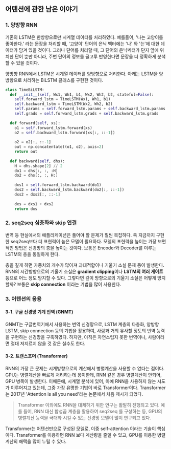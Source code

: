 ## 어텐션에 관한 남은 이야기

### 1. 양방향 RNN

기존의 LSTM은 한방향으로만 시계열 데이터를 처리하였다. 예를들어, '나는 고양이를 좋아한다.' 라는 문장을 처리할 때,
'고양이' 단어의 은닉 벡터에는 '나' 와 '는'에 대한 데이터가 담겨 있을 것이다. 그러나 단어를 처리할 때,
그 단어의 은닉벡터가 단지 앞에 위치한 단어 뿐만 아니라, 주변 단어의 정보를 골고루 반영한다면 문장을 더 정확하게
분석할 수 있을 것이다.

양방향 RNN에서 LSTM은 시계열 데이터를 양방향으로 처리한다. 아래는 LSTM을 양방향으로 처리하는 BiLSTM 클래스를 구현한 것이다.

```python
class TimeBiLSTM:
  def __init__(self, Wx1, Wh1, b1, Wx2, Wh2, b2, stateful=False):
    self.forward_lstm = TimeLSTM(Wx1, Wh1, b1)
    self.backward_lstm = TimeLSTM(Wx2, Wh2, b2)
    self.params = self.forward_lstm.params + self.backward_lstm.params
    self.grads = self.forward_lstm.grads + self.backward_lstm.grads
    
  def forward(self, xs):
    o1 = self.forward_lstm.forward(xs)
    o2 = self.backward_lstm.forward(xs[:, ::-1])
    
    o2 = o2[:, ::-1]
    out = np.concatentate((o1, o2), axis=2)
    return out
    
  def backward(self, dhs):
    H = dhs.shape[2] // 2
    do1 = dhs[:, :, :H]
    do2 = dhs[:, :, H:]
    
    dxs1 = self.forward_lstm.backward(do1)
    dxs2 = self.backward_lstm.backward(do2[:, ::-1])
    dxs2 = dxs2[:, ::-1]
    
    dxs = dxs1 + dxs2
    return dxs
```

### 2. seq2seq 심층화와 skip 연결

번역 등 현실에서의 애플리케이션은 풀어야 할 문제가 훨씬 복잡하다. 즉 지금까지 구현한 seq2seq보다 더 표현력이 높은
모델이 필요하다. 모델의 포현력을 높이는 가장 보편적인 방법은 신경망의 층을 높이는 것이다. 보통은 Encoder와 Decoder를 이루는
LSTM의 층을 동일하게 한다.

층을 깊게 하면 가중치의 개수가 많아져 과대적합이나 기울기 소실 문제 등이 발생한다. RNN의 시간방향으로의 기울기 소실은
**gradient clipping**이나 **LSTM의 여러 게이트** 등으로 어느 정도 방지할 수 있다. 그렇다면 깊이 방향으로의 기울기 소실은 어떻게 방지할까?
보통은 **skip connection** 이라는 기법을 많이 사용한다.

### 3. 어텐션의 응용

#### 3-1. 구글 신경망 기계 번역 (GNMT)

GNMT는 구글번역기에서 사용하는 번역 신경망으로, LSTM 계층의 다층화, 양방향 LSTM, skip connection 등의 기법을 활용하여,
사람과 거의 유사할 정도의 번역 능력을 구현하는 신경망을 구축하였다. 하지만, 아직은 자연스럽지 못한 번역이나, 사람이라면
절대 저지르지 않을 것 같은 실수도 한다.

#### 3-2. 트랜스포머 (Transformer)

RNN의 가장 큰 문제는 시계방향으로의 계산에서 병렬계산을 사용할 수 없다는 점이다. GPU는 병렬계산을 빠르게 처리하는데
용이한데, RNN 같은 경우 병렬계산이 안되어, GPU 병목이 발생한다. 이때문에, 시계열 분석에 있어, 아예 RNN을 사용하지 않는
시도가 이루어지고 있는데, 그중 가장 유명한 기법이 바로 Transformer이다. Transformer는 2017년 'Attention is all you need'라는
논문에서 처음 제시가 되었다.

> Transformer 이외에도 RNN을 대체하기 위한 연구는 활발히 진행되고 있다. 예를 들어, RNN 대신 합성곱 계층을 활용하여
> seq2seq 를 구성하는 등, GPU의 병렬계산 능력을 극대화 시킬 수 있는 신경망 모델이 많이 연구되고 있다.

Transformer는 어텐션만으로 구성된 모델로, 이중 self-attention 이라는 기술이 핵심이다.
Transformer를 이용하면 RNN 보다 계산량을 줄일 수 있고, GPU를 이용한 병렬계산의 해택을 많이 누릴 수 있다.
